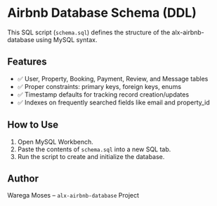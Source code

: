 # Airbnb Database Schema (DDL)

This SQL script (`schema.sql`) defines the structure of the alx-airbnb-database using MySQL syntax.

## Features

- ✅ User, Property, Booking, Payment, Review, and Message tables
- ✅ Proper constraints: primary keys, foreign keys, enums
- ✅ Timestamp defaults for tracking record creation/updates
- ✅ Indexes on frequently searched fields like email and property_id

## How to Use

1. Open MySQL Workbench.
2. Paste the contents of `schema.sql` into a new SQL tab.
3. Run the script to create and initialize the database.

## Author

Warega Moses – `alx-airbnb-database` Project